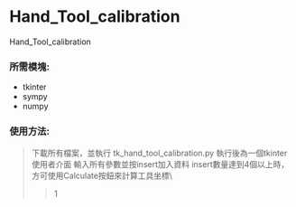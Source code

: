 # Hand_Tool_calibration
Hand_Tool_calibration

### 所需模塊:
* tkinter
* sympy
* numpy 

### 使用方法:
> 下載所有檔案，並執行 tk_hand_tool_calibration.py
> 執行後為一個tkinter使用者介面
> 輸入所有參數並按insert加入資料
> insert數量達到4個以上時，方可使用Calculate按鈕來計算工具坐標\
>> 1